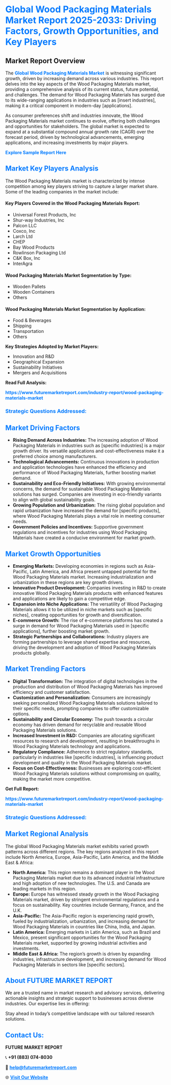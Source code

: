 <h1 style="color: #007BFF;">Global Wood Packaging Materials Market Report 2025-2033: Driving Factors, Growth Opportunities, and Key Players</h1>

<section id="overview">
<h2>Market Report Overview</h2>
<p>The <a href="https://www.futuremarketreport.com/industry-report/wood-packaging-materials-market" style="color: #007BFF; text-decoration: none;"><strong>Global Wood Packaging Materials Market</strong></a> is witnessing significant growth, driven by increasing demand across various industries. This report delves into the key aspects of the Wood Packaging Materials market, providing a comprehensive analysis of its current status, future potential, and challenges. The demand for Wood Packaging Materials has surged due to its wide-ranging applications in industries such as [insert industries], making it a critical component in modern-day [applications].</p>
<p>As consumer preferences shift and industries innovate, the Wood Packaging Materials market continues to evolve, offering both challenges and opportunities for stakeholders. The global market is expected to expand at a substantial compound annual growth rate (CAGR) over the forecast period, driven by technological advancements, emerging applications, and increasing investments by major players.</p>
</section>

<section id="overview">
<p><a href="https://www.futuremarketreport.com/request-sample/reportId=102133" style="color: #007BFF; text-decoration: none;"><strong>Explore Sample Report Here</strong></a></p>
</section>

<section id="key-players">
<h2 style="color: #007BFF;">Market Key Players Analysis</h2>
<p>The Wood Packaging Materials market is characterized by intense competition among key players striving to capture a larger market share. Some of the leading companies in the market include:</p>
<h4>Key Players Covered in the Wood Packaging Materials Report:</h4>
<ul><li>Universal Forest Products, Inc</li><li>Shur-way Industries, Inc</li><li>Palcon LLC</li><li>Coxco, Inc</li><li>Larch Ltd</li><li>CHEP</li><li>Bay Wood Products</li><li>Rowlinson Packaging Ltd</li><li>C&amp;K Box, Inc</li><li>InterAgra</li></ul>
<h4>Wood Packaging Materials Market Segmentation by Type:</h4>
<ul><li>Wooden Pallets</li><li>Wooden Containers</li><li>Others</li></ul>

<h4>Wood Packaging Materials Market Segmentation by Application:</h4>
<ul><li>Food &amp; Beverages</li><li>Shipping</li><li>Transportation</li><li>Others</li></ul>
<p><strong>Key Strategies Adopted by Market Players:</strong></p>
<ul>
<li>Innovation and R&D</li>
<li>Geographical Expansion</li>
<li>Sustainability Initiatives</li>
<li>Mergers and Acquisitions</li>
</ul>
</section>

<section>
<p><strong>Read Full Analysis: </strong></p><a href="https://www.futuremarketreport.com/industry-report/wood-packaging-materials-market" style="color: #007BFF; text-decoration: none;"><strong>https://www.futuremarketreport.com/industry-report/wood-packaging-materials-market</strong></a>
<h3 style="color: #007BFF;">Strategic Questions Addressed:</h3>
</section>

<section id="driving-factors">
<h2 style="color: #007BFF;">Market Driving Factors</h2>
<ul>
<li><strong>Rising Demand Across Industries:</strong> The increasing adoption of Wood Packaging Materials in industries such as [specific industries] is a major growth driver. Its versatile applications and cost-effectiveness make it a preferred choice among manufacturers.</li>
<li><strong>Technological Advancements:</strong> Continuous innovations in production and application technologies have enhanced the efficiency and performance of Wood Packaging Materials, further boosting market demand.</li>
<li><strong>Sustainability and Eco-Friendly Initiatives:</strong> With growing environmental concerns, the demand for sustainable Wood Packaging Materials solutions has surged. Companies are investing in eco-friendly variants to align with global sustainability goals.</li>
<li><strong>Growing Population and Urbanization:</strong> The rising global population and rapid urbanization have increased the demand for [specific products], where Wood Packaging Materials plays a vital role in meeting consumer needs.</li>
<li><strong>Government Policies and Incentives:</strong> Supportive government regulations and incentives for industries using Wood Packaging Materials have created a conducive environment for market growth.</li>
</ul>
</section>

<section id="growth-opportunities">
<h2 style="color: #007BFF;">Market Growth Opportunities</h2>
<ul>
<li><strong>Emerging Markets:</strong> Developing economies in regions such as Asia-Pacific, Latin America, and Africa present untapped potential for the Wood Packaging Materials market. Increasing industrialization and urbanization in these regions are key growth drivers.</li>
<li><strong>Innovative Product Development:</strong> Companies investing in R&D to create innovative Wood Packaging Materials products with enhanced features and applications are likely to gain a competitive edge.</li>
<li><strong>Expansion into Niche Applications:</strong> The versatility of Wood Packaging Materials allows it to be utilized in niche markets such as [specific niches], creating opportunities for growth and diversification.</li>
<li><strong>E-commerce Growth:</strong> The rise of e-commerce platforms has created a surge in demand for Wood Packaging Materials used in [specific applications], further boosting market growth.</li>
<li><strong>Strategic Partnerships and Collaborations:</strong> Industry players are forming partnerships to leverage shared expertise and resources, driving the development and adoption of Wood Packaging Materials products globally.</li>
</ul>
</section>

<section id="trending-factors">
<h2 style="color: #007BFF;">Market Trending Factors</h2>
<ul>
<li><strong>Digital Transformation:</strong> The integration of digital technologies in the production and distribution of Wood Packaging Materials has improved efficiency and customer satisfaction.</li>
<li><strong>Customization and Personalization:</strong> Consumers are increasingly seeking personalized Wood Packaging Materials solutions tailored to their specific needs, prompting companies to offer customizable options.</li>
<li><strong>Sustainability and Circular Economy:</strong> The push towards a circular economy has driven demand for recyclable and reusable Wood Packaging Materials solutions.</li>
<li><strong>Increased Investment in R&D:</strong> Companies are allocating significant resources to research and development, resulting in breakthroughs in Wood Packaging Materials technology and applications.</li>
<li><strong>Regulatory Compliance:</strong> Adherence to strict regulatory standards, particularly in industries like [specific industries], is influencing product development and quality in the Wood Packaging Materials market.</li>
<li><strong>Focus on Cost-Effectiveness:</strong> Businesses are exploring cost-efficient Wood Packaging Materials solutions without compromising on quality, making the market more competitive.</li>
</ul>
</section>

<section>
<p><strong>Get Full Report: </strong></p><a href="https://www.futuremarketreport.com/industry-report/wood-packaging-materials-market" style="color: #007BFF; text-decoration: none;"><strong>https://www.futuremarketreport.com/industry-report/wood-packaging-materials-market</strong></a>
<h3 style="color: #007BFF;">Strategic Questions Addressed:</h3>
</section>


<section id="regional-analysis">
<h2 style="color: #007BFF;">Market Regional Analysis</h2>
<p>The global Wood Packaging Materials market exhibits varied growth patterns across different regions. The key regions analyzed in this report include North America, Europe, Asia-Pacific, Latin America, and the Middle East & Africa:</p>
<ul>
<li><strong>North America:</strong> This region remains a dominant player in the Wood Packaging Materials market due to its advanced industrial infrastructure and high adoption of new technologies. The U.S. and Canada are leading markets in this region.</li>
<li><strong>Europe:</strong> Europe has witnessed steady growth in the Wood Packaging Materials market, driven by stringent environmental regulations and a focus on sustainability. Key countries include Germany, France, and the U.K.</li>
<li><strong>Asia-Pacific:</strong> The Asia-Pacific region is experiencing rapid growth, fueled by industrialization, urbanization, and increasing demand for Wood Packaging Materials in countries like China, India, and Japan.</li>
<li><strong>Latin America:</strong> Emerging markets in Latin America, such as Brazil and Mexico, present significant opportunities for the Wood Packaging Materials market, supported by growing industrial activities and investments.</li>
<li><strong>Middle East & Africa:</strong> The region’s growth is driven by expanding industries, infrastructure development, and increasing demand for Wood Packaging Materials in sectors like [specific sectors].</li>
</ul>
</section>

<footer>
<h2 style="color: #007BFF;">About FUTURE MARKET REPORT</h2>
<p>We are a trusted name in market research and advisory services, delivering actionable insights and strategic support to businesses across diverse industries. Our expertise lies in offering:</p>

<p>Stay ahead in today’s competitive landscape with our tailored research solutions.</p>

<h2 style="color: #007BFF;">Contact Us:</h2>
<p><strong>FUTURE MARKET REPORT</strong></p>
<p>📞 <strong>+91 (883) 074-8030</strong></p>
<p>📧 <strong><a href="mailto:help@futuremarketreport.com" style="color: #007BFF;">help@futuremarketreport.com</a></strong></p>
<p>🌐 <strong><a href="https://www.futuremarketreport.com/" style="color: #007BFF;">Visit Our Website</a></strong></p>
</footer>
